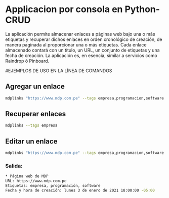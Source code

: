 # Applicacion por consola en Python-CRUD

La aplicación permite almacenar enlaces a páginas web bajo una o más
etiquetas y recuperar dichos enlaces en orden cronológico de creación, de
manera paginada al proporcionar una o más etiquetas. Cada enlace
almacenado contará con un título, un URL, un conjunto de etiquetas y una
fecha de creación.
La aplicación es, en esencia, similar a servicios como Raindrop ó Pinboard.

#EJEMPLOS DE USO EN LA LÍNEA DE COMANDOS

## Agregar un enlace

```bash
mdplinks "https://www.mdp.com.pe" --tags empresa,programacion,software --title "Página web de MDP"
```

## Recuperar enlaces
```bash
mdplinks --tags empresa
```

## Editar un enlace
```bash
mdplinks "https://www.mdp.com.pe" --tags empresa,programacion,software --title "Página web de MDP"
```

### Salida:

```bash
* Página web de MDP
URL: https://www.mdp.com.pe
Etiquetas: empresa, programación, software
Fecha y hora de creación: lunes 3 de enero de 2021 18:00:00 -05:00
```
